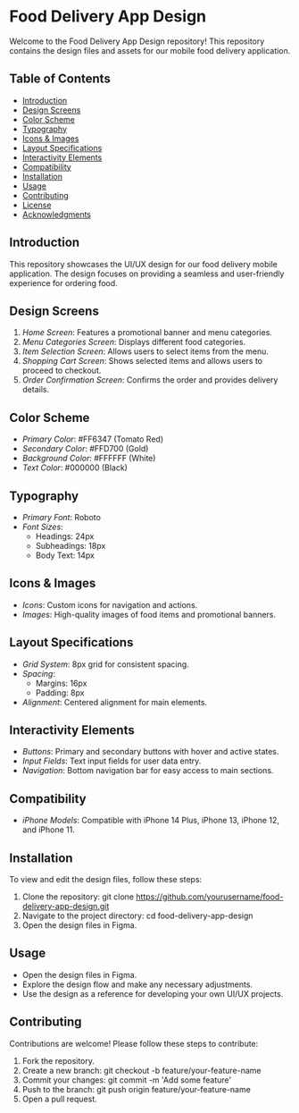 
# Food Delivery App Design

Welcome to the Food Delivery App Design repository! This repository contains the design files and assets for our mobile food delivery application.

## Table of Contents
- [Introduction](#introduction)
- [Design Screens](#design-screens)
- [Color Scheme](#color-scheme)
- [Typography](#typography)
- [Icons & Images](#icons--images)
- [Layout Specifications](#layout-specifications)
- [Interactivity Elements](#interactivity-elements)
- [Compatibility](#compatibility)
- [Installation](#installation)
- [Usage](#usage)
- [Contributing](#contributing)
- [License](#license)
- [Acknowledgments](#acknowledgments)

## Introduction
This repository showcases the UI/UX design for our food delivery mobile application. The design focuses on providing a seamless and user-friendly experience for ordering food.

## Design Screens
1. *Home Screen*: Features a promotional banner and menu categories.
2. *Menu Categories Screen*: Displays different food categories.
3. *Item Selection Screen*: Allows users to select items from the menu.
4. *Shopping Cart Screen*: Shows selected items and allows users to proceed to checkout.
5. *Order Confirmation Screen*: Confirms the order and provides delivery details.

## Color Scheme
- *Primary Color*: #FF6347 (Tomato Red)
- *Secondary Color*: #FFD700 (Gold)
- *Background Color*: #FFFFFF (White)
- *Text Color*: #000000 (Black)

## Typography
- *Primary Font*: Roboto
- *Font Sizes*: 
  - Headings: 24px
  - Subheadings: 18px
  - Body Text: 14px

## Icons & Images
- *Icons*: Custom icons for navigation and actions.
- *Images*: High-quality images of food items and promotional banners.

## Layout Specifications
- *Grid System*: 8px grid for consistent spacing.
- *Spacing*: 
  - Margins: 16px
  - Padding: 8px
- *Alignment*: Centered alignment for main elements.

## Interactivity Elements
- *Buttons*: Primary and secondary buttons with hover and active states.
- *Input Fields*: Text input fields for user data entry.
- *Navigation*: Bottom navigation bar for easy access to main sections.

## Compatibility
- *iPhone Models*: Compatible with iPhone 14 Plus, iPhone 13, iPhone 12, and iPhone 11.

## Installation
To view and edit the design files, follow these steps:
1. Clone the repository: git clone https://github.com/yourusername/food-delivery-app-design.git
2. Navigate to the project directory: cd food-delivery-app-design
3. Open the design files in Figma.

## Usage
- Open the design files in Figma.
- Explore the design flow and make any necessary adjustments.
- Use the design as a reference for developing your own UI/UX projects.

## Contributing
Contributions are welcome! Please follow these steps to contribute:
1. Fork the repository.
2. Create a new branch: git checkout -b feature/your-feature-name
3. Commit your changes: git commit -m 'Add some feature'
4. Push to the branch: git push origin feature/your-feature-name
5. Open a pull request.
